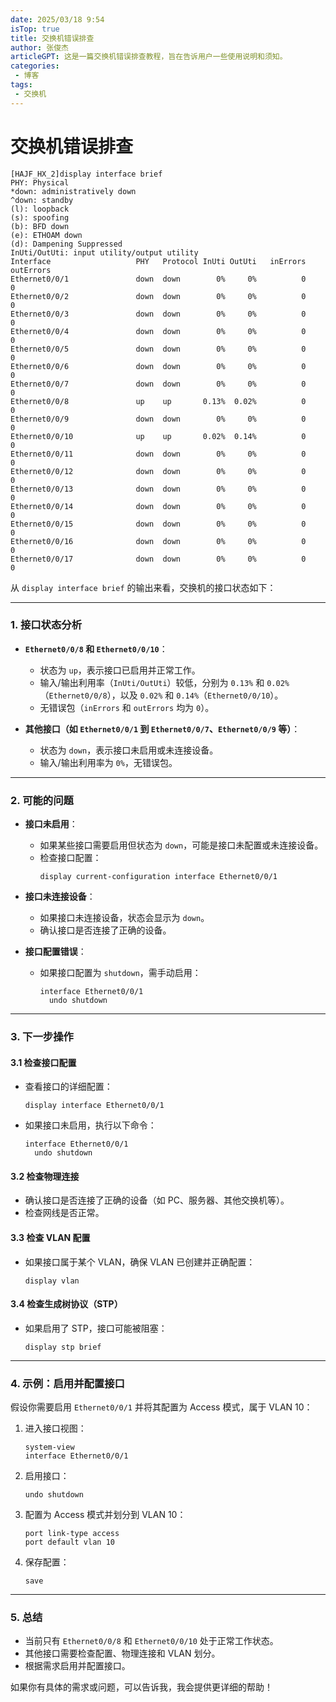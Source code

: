 ```yaml
---
date: 2025/03/18 9:54
isTop: true
title: 交换机错误排查
author: 张俊杰
articleGPT: 这是一篇交换机错误排查教程，旨在告诉用户一些使用说明和须知。
categories:
 - 博客
tags:
 - 交换机
---
```


# 交换机错误排查

<ArticleGPT />

```shell
[HAJF_HX_2]display interface brief
PHY: Physical
*down: administratively down
^down: standby
(l): loopback
(s): spoofing
(b): BFD down
(e): ETHOAM down
(d): Dampening Suppressed
InUti/OutUti: input utility/output utility
Interface                   PHY   Protocol InUti OutUti   inErrors  outErrors
Ethernet0/0/1               down  down        0%     0%          0          0
Ethernet0/0/2               down  down        0%     0%          0          0
Ethernet0/0/3               down  down        0%     0%          0          0
Ethernet0/0/4               down  down        0%     0%          0          0
Ethernet0/0/5               down  down        0%     0%          0          0
Ethernet0/0/6               down  down        0%     0%          0          0
Ethernet0/0/7               down  down        0%     0%          0          0
Ethernet0/0/8               up    up       0.13%  0.02%          0          0
Ethernet0/0/9               down  down        0%     0%          0          0
Ethernet0/0/10              up    up       0.02%  0.14%          0          0
Ethernet0/0/11              down  down        0%     0%          0          0
Ethernet0/0/12              down  down        0%     0%          0          0
Ethernet0/0/13              down  down        0%     0%          0          0
Ethernet0/0/14              down  down        0%     0%          0          0
Ethernet0/0/15              down  down        0%     0%          0          0
Ethernet0/0/16              down  down        0%     0%          0          0
Ethernet0/0/17              down  down        0%     0%          0          0
```
从 `display interface brief` 的输出来看，交换机的接口状态如下：

---

### **1. 接口状态分析**
- **`Ethernet0/0/8` 和 `Ethernet0/0/10`**：
  - 状态为 `up`，表示接口已启用并正常工作。
  - 输入/输出利用率（`InUti/OutUti`）较低，分别为 `0.13%` 和 `0.02%`（`Ethernet0/0/8`），以及 `0.02%` 和 `0.14%`（`Ethernet0/0/10`）。
  - 无错误包（`inErrors` 和 `outErrors` 均为 `0`）。

- **其他接口（如 `Ethernet0/0/1` 到 `Ethernet0/0/7`、`Ethernet0/0/9` 等）**：
  - 状态为 `down`，表示接口未启用或未连接设备。
  - 输入/输出利用率为 `0%`，无错误包。

---

### **2. 可能的问题**
- **接口未启用**：
  - 如果某些接口需要启用但状态为 `down`，可能是接口未配置或未连接设备。
  - 检查接口配置：
    ```shell
    display current-configuration interface Ethernet0/0/1
    ```

- **接口未连接设备**：
  - 如果接口未连接设备，状态会显示为 `down`。
  - 确认接口是否连接了正确的设备。

- **接口配置错误**：
  - 如果接口配置为 `shutdown`，需手动启用：
    ```shell
    interface Ethernet0/0/1
      undo shutdown
    ```

---

### **3. 下一步操作**
#### **3.1 检查接口配置**
- 查看接口的详细配置：
  ```shell
  display interface Ethernet0/0/1
  ```

- 如果接口未启用，执行以下命令：
  ```shell
  interface Ethernet0/0/1
    undo shutdown
  ```

#### **3.2 检查物理连接**
- 确认接口是否连接了正确的设备（如 PC、服务器、其他交换机等）。
- 检查网线是否正常。

#### **3.3 检查 VLAN 配置**
- 如果接口属于某个 VLAN，确保 VLAN 已创建并正确配置：
  ```shell
  display vlan
  ```

#### **3.4 检查生成树协议（STP）**
- 如果启用了 STP，接口可能被阻塞：
  ```shell
  display stp brief
  ```

---

### **4. 示例：启用并配置接口**
假设你需要启用 `Ethernet0/0/1` 并将其配置为 Access 模式，属于 VLAN 10：
1. 进入接口视图：
   ```shell
   system-view
   interface Ethernet0/0/1
   ```

2. 启用接口：
   ```shell
   undo shutdown
   ```

3. 配置为 Access 模式并划分到 VLAN 10：
   ```shell
   port link-type access
   port default vlan 10
   ```

4. 保存配置：
   ```shell
   save
   ```

---

### **5. 总结**
- 当前只有 `Ethernet0/0/8` 和 `Ethernet0/0/10` 处于正常工作状态。
- 其他接口需要检查配置、物理连接和 VLAN 划分。
- 根据需求启用并配置接口。

如果你有具体的需求或问题，可以告诉我，我会提供更详细的帮助！